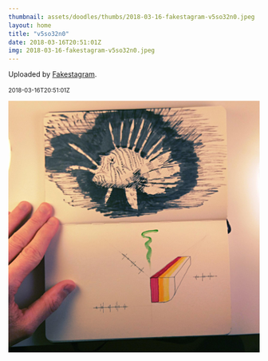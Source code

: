 ```yaml
---
thumbnail: assets/doodles/thumbs/2018-03-16-fakestagram-v5so32n0.jpeg
layout: home
title: "v5so32n0"
date: 2018-03-16T20:51:01Z
img: 2018-03-16-fakestagram-v5so32n0.jpeg
---
```


Uploaded by [Fakestagram](https://github.com/opyate/fakestagram).

<small>2018-03-16T20:51:01Z</small>

![Uploaded by Fakestagram](assets/doodles/original/2018-03-16-fakestagram-v5so32n0.jpeg)
